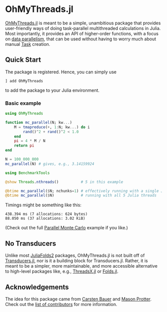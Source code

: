 # OhMyThreads.jl

[OhMyThreads.jl](https://github.com/JuliaFolds2/OhMyThreads.jl/) is meant to be a simple, unambitious package that provides user-friendly ways of doing task-parallel multithreaded calculations in Julia. Most importantly, it provides an API of higher-order functions, with a
focus on [data parallelism](https://en.wikipedia.org/wiki/Data_parallelism), that can be used without having to worry much about manual [Task](https://docs.julialang.org/en/v1/base/parallel/) creation.

## Quick Start

The package is registered. Hence, you can simply use
```
] add OhMyThreads
```
to add the package to your Julia environment.

### Basic example

```julia
using OhMyThreads

function mc_parallel(N; kw...)
    M = tmapreduce(+, 1:N; kw...) do i
        rand()^2 + rand()^2 < 1.0
    end
    pi = 4 * M / N
    return pi
end

N = 100_000_000
mc_parallel(N) # gives, e.g., 3.14159924

using BenchmarkTools

@show Threads.nthreads()          # 5 in this example

@btime mc_parallel($N; nchunks=1) # effectively running with a single Julia thread
@btime mc_parallel($N)            # running with all 5 Julia threads
```

Timings might be something like this:

```
438.394 ms (7 allocations: 624 bytes)
88.050 ms (37 allocations: 3.02 KiB)
```

(Check out the full [Parallel Monte Carlo](@ref) example if you like.)

## No Transducers

Unlike most [JuliaFolds2](https://github.com/JuliaFolds2) packages, OhMyThreads.jl is not built off of [Transducers.jl](https://github.com/JuliaFolds2/Transducers.jl), nor is it a building block for Transducers.jl. Rather, it is meant to be a simpler, more maintainable, and more accessible alternative to high-level packages like, e.g., [ThreadsX.jl](https://github.com/tkf/ThreadsX.jl) or [Folds.jl](https://github.com/JuliaFolds2/Folds.jl).

## Acknowledgements

The idea for this package came from [Carsten Bauer](https://github.com/carstenbauer) and [Mason Protter](https://github.com/MasonProtter). Check out the [list of contributors](https://github.com/JuliaFolds2/OhMyThreads.jl/graphs/contributors) for more information.